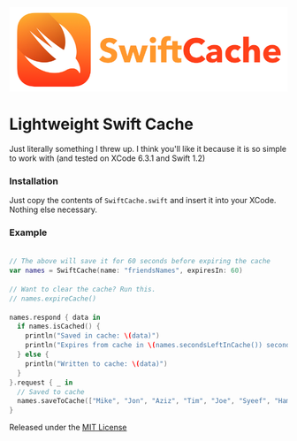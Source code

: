 ![](SwiftCache.png)

# Lightweight Swift Cache

Just literally something I threw up. I think you'll like it because it is so simple to work with (and tested on XCode 6.3.1 and Swift 1.2)

### Installation

Just copy the contents of `SwiftCache.swift` and insert it into your XCode. Nothing else necessary.

### Example

```swift

// The above will save it for 60 seconds before expiring the cache
var names = SwiftCache(name: "friendsNames", expiresIn: 60)

// Want to clear the cache? Run this.
// names.expireCache()

names.respond { data in
  if names.isCached() {
    println("Saved in cache: \(data)")
    println("Expires from cache in \(names.secondsLeftInCache()) seconds")
  } else {
    println("Written to cache: \(data)")
  }
}.request { _ in
  // Saved to cache
  names.saveToCache(["Mike", "Jon", "Aziz", "Tim", "Joe", "Syeef", "Hamer", "Li", "Gregor"])
}

```

Released under the [MIT License](http://bih.mit-license.org)
